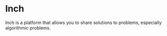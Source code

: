 # Inch
Inch is a platform that allows you to share solutions to problems, especially algorithmic problems.
